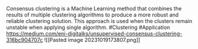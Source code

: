 Consensus clustering is a Machine Learning method that combines the results of multiple clustering algorithms to produce a more robust and reliable clustering solution. This approach is used when the clusters remain unstable when applying single algorithm.
#Clustering #Application 
https://medium.com/eni-digitalks/unsupervised-consensus-clustering-316bc904707c
![[Pasted image 20231019173807.png]]